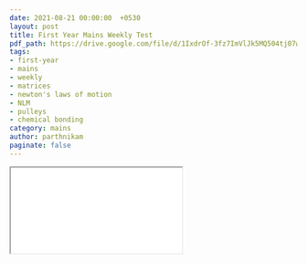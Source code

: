 ```yaml
---
date: 2021-08-21 00:00:00  +0530
layout: post
title: First Year Mains Weekly Test
pdf_path: https://drive.google.com/file/d/1IxdrOf-3fz7ImVlJk5MQ504tj07wY-84/preview?usp=drive_link
tags: 
- first-year
- mains
- weekly
- matrices
- newton's laws of motion
- NLM
- pulleys
- chemical bonding
category: mains
author: parthnikam
paginate: false
---
```


<iframe class="embed-pdf" src="{{ page.pdf_path }}#toolbar=0" seamless="seamless" scrolling="no" style="overflow:hidden"></iframe>
